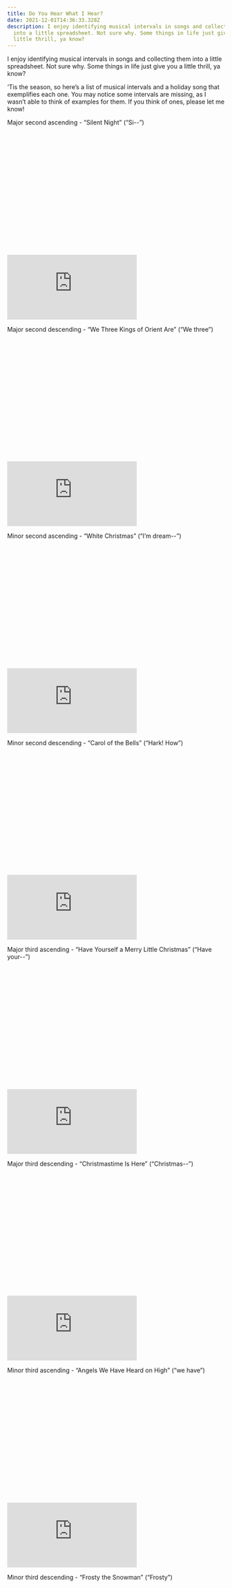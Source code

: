 ```yaml
---
title: Do You Hear What I Hear?
date: 2021-12-01T14:36:33.328Z
description: I enjoy identifying musical intervals in songs and collecting them
  into a little spreadsheet. Not sure why. Some things in life just give you a
  little thrill, ya know?
---
```

I enjoy identifying musical intervals in songs and collecting them into a little spreadsheet. Not sure why. Some things in life just give you a little thrill, ya know?

‘Tis the season, so here’s a list of musical intervals and a holiday song that exemplifies each one. You may notice some intervals are missing, as I wasn’t able to think of examples for them. If you think of ones, please let me know!

Major second ascending - “Silent Night” (“Si--”)

<div class="relative my-12" style="padding: 56.25% 0 0 0;">
  <iframe 
    src="https://www.youtube.com/embed/UNpiQwgStNA?start=12" 
    title="Video player" 
    class="absolute top-0 left-0 w-full h-full"
    frameborder="0" 
    allowfullscreen
  ></iframe>
</div>

Major second descending - “We Three Kings of Orient Are” (“We three”)

<div class="relative my-12" style="padding: 56.25% 0 0 0;">
  <iframe 
    src="https://www.youtube.com/embed/k8mjRxkMBkE?start=15" 
    title="Video player" 
    class="absolute top-0 left-0 w-full h-full"
    frameborder="0" 
    allowfullscreen
  ></iframe>
</div>

Minor second ascending - “White Christmas” (“I’m dream--”)

<div class="relative my-12" style="padding: 56.25% 0 0 0;">
  <iframe 
    src="https://www.youtube.com/embed/w9QLn7gM-hY?start=8" 
    title="Video player" 
    class="absolute top-0 left-0 w-full h-full"
    frameborder="0" 
    allowfullscreen
  ></iframe>
</div>

Minor second descending - “Carol of the Bells” (“Hark! How”)

<div class="relative my-12" style="padding: 56.25% 0 0 0;">
  <iframe 
    src="https://www.youtube.com/embed/V7nSKqfBk6k?start=9" 
    title="Video player" 
    class="absolute top-0 left-0 w-full h-full"
    frameborder="0" 
    allowfullscreen
  ></iframe>
</div>

Major third ascending - “Have Yourself a Merry Little Christmas” (“Have your--”)

<div class="relative my-12" style="padding: 56.25% 0 0 0;">
  <iframe 
    src="https://www.youtube.com/embed/D2G7AdAisfA?start=4" 
    title="Video player" 
    class="absolute top-0 left-0 w-full h-full"
    frameborder="0" 
    allowfullscreen
  ></iframe>
</div>

Major third descending - “Christmastime Is Here” (“Christmas--”)

<div class="relative my-12" style="padding: 56.25% 0 0 0;">
  <iframe 
    src="https://www.youtube.com/embed/4PzetPqepXA?start=9" 
    title="Video player" 
    class="absolute top-0 left-0 w-full h-full"
    frameborder="0" 
    allowfullscreen
  ></iframe>
</div>

Minor third ascending - “Angels We Have Heard on High” (“we have”)

<div class="relative my-12" style="padding: 56.25% 0 0 0;">
  <iframe 
    src="https://www.youtube.com/embed/WHWqj6gKS9g?start=14" 
    title="Video player" 
    class="absolute top-0 left-0 w-full h-full"
    frameborder="0" 
    allowfullscreen
  ></iframe>
</div>

Minor third descending - “Frosty the Snowman” (“Frosty”)

<div class="relative my-12" style="padding: 56.25% 0 0 0;">
  <iframe 
    src="https://www.youtube.com/embed/k6zW225k_O0?start=13" 
    title="Video player" 
    class="absolute top-0 left-0 w-full h-full"
    frameborder="0" 
    allowfullscreen
  ></iframe>
</div>

Major fourth ascending - “Feliz Navidad” (“Feliz”)

<div class="relative my-12" style="padding: 56.25% 0 0 0;">
  <iframe 
    src="https://www.youtube.com/embed/RTtc2pM1boE?start=12" 
    title="Video player" 
    class="absolute top-0 left-0 w-full h-full"
    frameborder="0" 
    allowfullscreen
  ></iframe>
</div>

Major fourth descending - “O Come All Ye Faithful” (“come all”)

<div class="relative my-12" style="padding: 56.25% 0 0 0;">
  <iframe 
    src="https://www.youtube.com/embed/Y3egGjeiWEA?start=23" 
    title="Video player" 
    class="absolute top-0 left-0 w-full h-full"
    frameborder="0" 
    allowfullscreen
  ></iframe>
</div>

Perfect fifth ascending - “God Rest Ye Merry Gentlemen” (“rest ye”) 

<div class="relative my-12" style="padding: 56.25% 0 0 0;">
  <iframe 
    src="https://www.youtube.com/embed/YAD9jOHfEoo?start=2" 
    title="Video player" 
    class="absolute top-0 left-0 w-full h-full"
    frameborder="0" 
    allowfullscreen
  ></iframe>
</div>

Augmented fifth ascending - “Believe” by Josh Groban (“sleeping”)

<div class="relative my-12" style="padding: 56.25% 0 0 0;">
  <iframe 
    src="https://www.youtube.com/embed/Gr_skHRt6tM?start=12" 
    title="Video player" 
    class="absolute top-0 left-0 w-full h-full"
    frameborder="0" 
    allowfullscreen
  ></iframe>
</div>

Major sixth ascending - “The Stowaway” (“Once I”)

<div class="relative my-12" style="padding: 56.25% 0 0 0;">
  <iframe 
    src="https://www.youtube.com/embed/vXPAgqvbGoQ?start=30" 
    title="Video player" 
    class="absolute top-0 left-0 w-full h-full"
    frameborder="0" 
    allowfullscreen
  ></iframe>
</div>

Major seventh ascending - “River” by Joni Mitchell (“It’s com-...”)

<div class="relative my-12" style="padding: 56.25% 0 0 0;">
  <iframe 
    src="https://www.youtube.com/embed/3NH-ctddY9o?start=17" 
    title="Video player" 
    class="absolute top-0 left-0 w-full h-full"
    frameborder="0" 
    allowfullscreen
  ></iframe>
</div>

Perfect octave ascending - “The Christmas Song” (“Chestnuts”)

<div class="relative my-12" style="padding: 56.25% 0 0 0;">
  <iframe 
    src="https://www.youtube.com/embed/hwacxSnc4tI?start=16" 
    title="Video player" 
    class="absolute top-0 left-0 w-full h-full"
    frameborder="0" 
    allowfullscreen
  ></iframe>
</div>